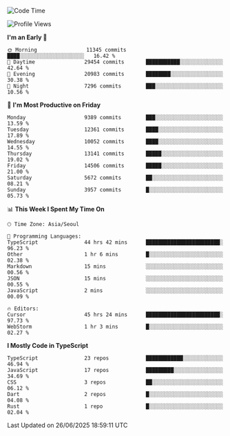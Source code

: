 <!--START_SECTION:waka-->
![Code Time](http://img.shields.io/badge/Code%20Time-7%2C936%20hrs%2019%20mins-blue)

![Profile Views](http://img.shields.io/badge/Profile%20Views-0-blue)

**I'm an Early 🐤** 

```text
🌞 Morning                11345 commits       ████░░░░░░░░░░░░░░░░░░░░░   16.42 % 
🌆 Daytime                29454 commits       ███████████░░░░░░░░░░░░░░   42.64 % 
🌃 Evening                20983 commits       ████████░░░░░░░░░░░░░░░░░   30.38 % 
🌙 Night                  7296 commits        ███░░░░░░░░░░░░░░░░░░░░░░   10.56 % 
```
📅 **I'm Most Productive on Friday** 

```text
Monday                   9389 commits        ███░░░░░░░░░░░░░░░░░░░░░░   13.59 % 
Tuesday                  12361 commits       ████░░░░░░░░░░░░░░░░░░░░░   17.89 % 
Wednesday                10052 commits       ████░░░░░░░░░░░░░░░░░░░░░   14.55 % 
Thursday                 13141 commits       █████░░░░░░░░░░░░░░░░░░░░   19.02 % 
Friday                   14506 commits       █████░░░░░░░░░░░░░░░░░░░░   21.00 % 
Saturday                 5672 commits        ██░░░░░░░░░░░░░░░░░░░░░░░   08.21 % 
Sunday                   3957 commits        █░░░░░░░░░░░░░░░░░░░░░░░░   05.73 % 
```


📊 **This Week I Spent My Time On** 

```text
🕑︎ Time Zone: Asia/Seoul

💬 Programming Languages: 
TypeScript               44 hrs 42 mins      ████████████████████████░   96.23 % 
Other                    1 hr 6 mins         █░░░░░░░░░░░░░░░░░░░░░░░░   02.38 % 
Markdown                 15 mins             ░░░░░░░░░░░░░░░░░░░░░░░░░   00.56 % 
JSON                     15 mins             ░░░░░░░░░░░░░░░░░░░░░░░░░   00.55 % 
JavaScript               2 mins              ░░░░░░░░░░░░░░░░░░░░░░░░░   00.09 % 

🔥 Editors: 
Cursor                   45 hrs 24 mins      ████████████████████████░   97.73 % 
WebStorm                 1 hr 3 mins         █░░░░░░░░░░░░░░░░░░░░░░░░   02.27 % 
```

**I Mostly Code in TypeScript** 

```text
TypeScript               23 repos            ████████████░░░░░░░░░░░░░   46.94 % 
JavaScript               17 repos            █████████░░░░░░░░░░░░░░░░   34.69 % 
CSS                      3 repos             ██░░░░░░░░░░░░░░░░░░░░░░░   06.12 % 
Dart                     2 repos             █░░░░░░░░░░░░░░░░░░░░░░░░   04.08 % 
Rust                     1 repo              █░░░░░░░░░░░░░░░░░░░░░░░░   02.04 % 
```




 Last Updated on 26/06/2025 18:59:11 UTC
<!--END_SECTION:waka-->

